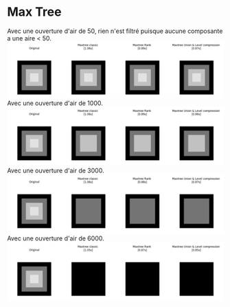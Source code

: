# Max Tree

Avec une ouverture d'air de 50, rien n'est filtré puisque aucune composante a une aire < 50.
![](results/area_test_02_inverted_50.png)
Avec une ouverture d'air de 1000.
![](results/area_test_02_inverted_1000.png)
Avec une ouverture d'air de 3000.
![](results/area_test_02_inverted_3000.png)
Avec une ouverture d'air de 6000.
![](results/area_test_02_inverted_6000.png)
